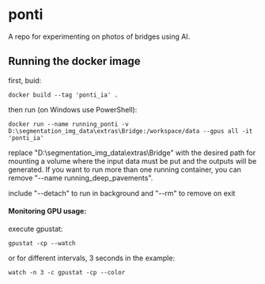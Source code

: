 # ponti

A repo for experimenting on photos of bridges using AI.

## Running the docker image

first, buid:

    docker build --tag 'ponti_ia' .

then run (on Windows use PowerShell): 

    docker run --name running_ponti -v D:\segmentation_img_data\extras\Bridge:/workspace/data --gpus all -it 'ponti_ia' 

replace "D:\segmentation_img_data\extras\Bridge" with the desired path for mounting a volume where the input data must be put and the outputs will be generated. If you want to run more than one running container, you can remove "--name running_deep_pavements".

include "--detach" to run in background and "--rm" to remove on exit

#### Monitoring GPU usage:

execute gpustat:

    gpustat -cp --watch

or for different intervals, 3 seconds in the example:

    watch -n 3 -c gpustat -cp --color